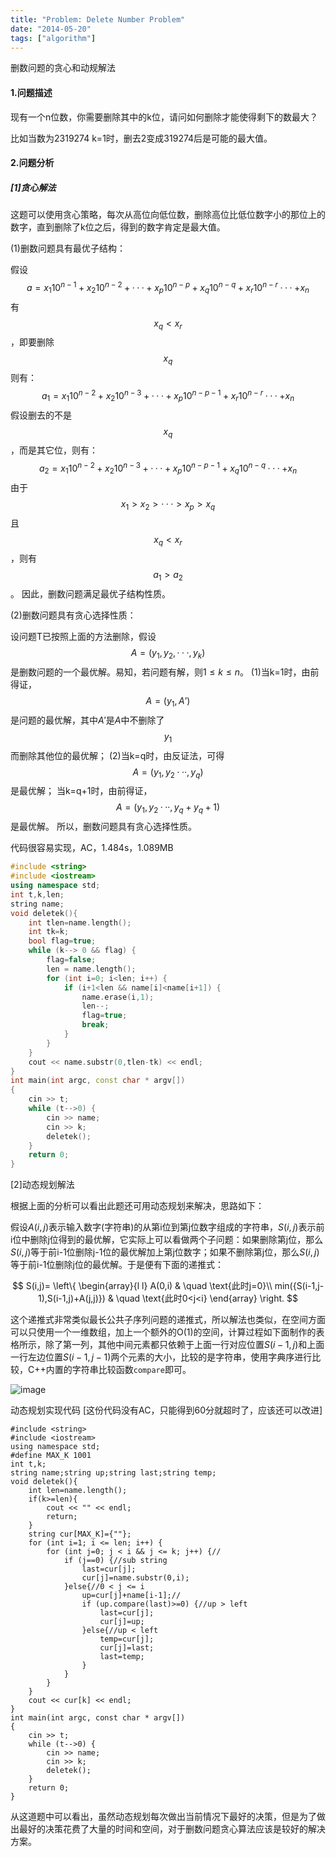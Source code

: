 ```yaml
---
title: "Problem: Delete Number Problem"
date: "2014-05-20"
tags: ["algorithm"]
---
```

删数问题的贪心和动规解法 <!--more-->

#### 1.问题描述
现有一个n位数，你需要删除其中的k位，请问如何删除才能使得剩下的数最大？

比如当数为2319274 k=1时，删去2变成319274后是可能的最大值。

#### 2.问题分析

##### [1]贪心解法

这题可以使用贪心策略，每次从高位向低位数，删除高位比低位数字小的那位上的数字，直到删除了k位之后，得到的数字肯定是最大值。

(1)删数问题具有最优子结构：

假设
$$a=x_{1}10^{n-1}+x_{2}10^{n-2}+ ··· +x_{p}10^{n-p}+x_{q}10^{n-q}+x_{r}10^{n-r} ··· +x_{n}$$
有$$x_{q}<x_{r}$$，即要删除$$x_{q}$$则有：
$$a_{1}=x_{1}10^{n-2}+x_{2}10^{n-3}+ ··· +x_{p}10^{n-p-1}+x_{r}10^{n-r} ··· +x_{n}$$
假设删去的不是$$x_{q}$$，而是其它位，则有：
$$a_{2}=x_{1}10^{n-2}+x_{2}10^{n-3}+ ··· +x_{p}10^{n-p-1}+x_{q}10^{n-q} ··· +x_{n}$$
由于$$x_{1}>x_{2}>···>x_{p}>x_{q}$$且$$x_{q}<x_{r}$$，则有$$a_{1}>a_{2}$$。
因此，删数问题满足最优子结构性质。

(2)删数问题具有贪心选择性质：

设问题T已按照上面的方法删除，假设
$$A=(y_{1},y_{2}, ···,y_{k})$$
是删数问题的一个最优解。易知，若问题有解，则$1≤ k ≤ n$。
(1)当k=1时，由前得证，$$A=(y_{1},A’)$$是问题的最优解，其中$A'$是$A$中不删除了$$y_{1}$$而删除其他位的最优解；
(2)当k=q时，由反证法，可得$$A=(y_{1},y_{2} ··· ,y_{q})$$是最优解；
当k=q+1时，由前得证，$$A=(y_{1},y_{2} ··· ,y_{q}+ y_{q}+1)$$是最优解。
所以，删数问题具有贪心选择性质。

代码很容易实现，AC，1.484s，1.089MB

```cpp
#include <string>
#include <iostream>
using namespace std;
int t,k,len;
string name;
void deletek(){
    int tlen=name.length();
    int tk=k;
    bool flag=true;
    while (k--> 0 && flag) {
        flag=false;
        len = name.length();
        for (int i=0; i<len; i++) {
            if (i+1<len && name[i]<name[i+1]) {
                name.erase(i,1);
                len--;
                flag=true;
                break;
            }
        }
    }
    cout << name.substr(0,tlen-tk) << endl;
}
int main(int argc, const char * argv[])
{
    cin >> t;
    while (t-->0) {
        cin >> name;
        cin >> k;
        deletek();
    }
    return 0;
}
```

[2]动态规划解法

根据上面的分析可以看出此题还可用动态规划来解决，思路如下：

假设$A(i,j)$表示输入数字(字符串)的从第i位到第j位数字组成的字符串，$S(i,j)$表示前i位中删除j位得到的最优解，它实际上可以看做两个子问题：如果删除第j位，那么$S(i,j)$等于前i-1位删除j-1位的最优解加上第j位数字；如果不删除第j位，那么$S(i,j)$等于前i-1位删除j位的最优解。于是便有下面的递推式：

$$
S(i,j)= \left\{
  \begin{array}{l l}
    A(0,i) & \quad \text{此时j=0}\\
    min({S(i-1,j-1),S(i-1,j)+A(j,j)}) & \quad \text{此时0<j<i}
  \end{array} \right.
$$

这个递推式非常类似最长公共子序列问题的递推式，所以解法也类似，在空间方面可以只使用一个一维数组，加上一个额外的O(1)的空间，计算过程如下面制作的表格所示，除了第一列，其他中间元素都只依赖于上面一行对应位置$S(i-1,j)$和上面一行左边位置$S(i-1,j-1)$两个元素的大小，比较的是字符串，使用字典序进行比较，C++内置的字符串比较函数`compare`即可。

![image](/images/algos/algosexp2.png)

动态规划实现代码 [这份代码没有AC，只能得到60分就超时了，应该还可以改进]

```
#include <string>
#include <iostream>
using namespace std;
#define MAX_K 1001
int t,k;
string name;string up;string last;string temp;
void deletek(){
    int len=name.length();
    if(k>=len){
        cout << "" << endl;
        return;
    }
    string cur[MAX_K]={""};
    for (int i=1; i <= len; i++) {
        for (int j=0; j < i && j <= k; j++) {//
            if (j==0) {//sub string
                last=cur[j];
                cur[j]=name.substr(0,i);
            }else{//0 < j <= i
                up=cur[j]+name[i-1];//
                if (up.compare(last)>=0) {//up > left
                    last=cur[j];
                    cur[j]=up;
                }else{//up < left
                    temp=cur[j];
                    cur[j]=last;
                    last=temp;
                }
            }
        }
    }
    cout << cur[k] << endl;
}
int main(int argc, const char * argv[])
{
    cin >> t;
    while (t-->0) {
        cin >> name;
        cin >> k;
        deletek();
    }
    return 0;
}
```

从这道题中可以看出，虽然动态规划每次做出当前情况下最好的决策，但是为了做出最好的决策花费了大量的时间和空间，对于删数问题贪心算法应该是较好的解决方案。


